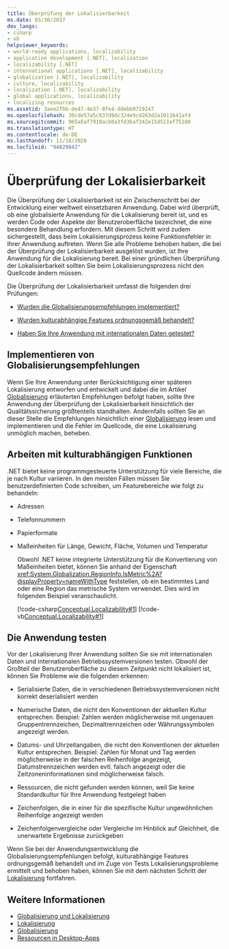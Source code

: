 ```yaml
---
title: Überprüfung der Lokalisierbarkeit
ms.date: 03/30/2017
dev_langs:
- csharp
- vb
helpviewer_keywords:
- world-ready applications, localizability
- application development [.NET], localization
- localizability [.NET]
- international applications [.NET], localizability
- globalization [.NET], localizability
- culture, localizability
- localization [.NET], localizability
- global applications, localizability
- localizing resources
ms.assetid: 3aee2fbb-de47-4e37-8fe4-ddebb9719247
ms.openlocfilehash: 30cde57a5c837d9dc324e9cd263d2a1011641af4
ms.sourcegitcommit: 965a5af7918acb0a3fd3baf342e15d511ef75188
ms.translationtype: HT
ms.contentlocale: de-DE
ms.lasthandoff: 11/18/2020
ms.locfileid: "94829842"
---
```

# <a name="localizability-review"></a>Überprüfung der Lokalisierbarkeit

Die Überprüfung der Lokalisierbarkeit ist ein Zwischenschritt bei der Entwicklung einer weltweit einsetzbaren Anwendung. Dabei wird überprüft, ob eine globalisierte Anwendung für die Lokalisierung bereit ist, und es werden Code oder Aspekte der Benutzeroberfläche bezeichnet, die eine besondere Behandlung erfordern. Mit diesem Schritt wird zudem sichergestellt, dass beim Lokalisierungsprozess keine Funktionsfehler in Ihrer Anwendung auftreten. Wenn Sie alle Probleme behoben haben, die bei der Überprüfung der Lokalisierbarkeit ausgelöst wurden, ist Ihre Anwendung für die Lokalisierung bereit. Bei einer gründlichen Überprüfung der Lokalisierbarkeit sollten Sie beim Lokalisierungsprozess nicht den Quellcode ändern müssen.

Die Überprüfung der Lokalisierbarkeit umfasst die folgenden drei Prüfungen:

- [Wurden die Globalisierungsempfehlungen implementiert?](#global)

- [Wurden kulturabhängige Features ordnungsgemäß behandelt?](#culture)

- [Haben Sie Ihre Anwendung mit internationalen Daten getestet?](#test)

<a name="global"></a>
## <a name="implement-globalization-recommendations"></a>Implementieren von Globalisierungsempfehlungen

Wenn Sie Ihre Anwendung unter Berücksichtigung einer späteren Lokalisierung entworfen und entwickelt und dabei die im Artikel [Globalisierung](globalization.md) erläuterten Empfehlungen befolgt haben, sollte Ihre Anwendung der Überprüfung der Lokalisierbarkeit hinsichtlich der Qualitätssicherung größtenteils standhalten. Andernfalls sollten Sie an dieser Stelle die Empfehlungen hinsichtlich einer [Globalisierung](globalization.md) lesen und implementieren und die Fehler im Quellcode, die eine Lokalisierung unmöglich machen, beheben.

<a name="culture"></a>
## <a name="handle-culture-sensitive-features"></a>Arbeiten mit kulturabhängigen Funktionen

.NET bietet keine programmgesteuerte Unterstützung für viele Bereiche, die je nach Kultur variieren. In den meisten Fällen müssen Sie benutzerdefinierten Code schreiben, um Featurebereiche wie folgt zu behandeln:

- Adressen

- Telefonnummern

- Papierformate

- Maßeinheiten für Länge, Gewicht, Fläche, Volumen und Temperatur

   Obwohl .NET keine integrierte Unterstützung für die Konvertierung von Maßeinheiten bietet, können Sie anhand der Eigenschaft <xref:System.Globalization.RegionInfo.IsMetric%2A?displayProperty=nameWithType> feststellen, ob ein bestimmtes Land oder eine Region das metrische System verwendet. Dies wird im folgenden Beispiel veranschaulicht.

   [!code-csharp[Conceptual.Localizability#1](../../../samples/snippets/csharp/VS_Snippets_CLR/conceptual.localizability/cs/ismetric1.cs#1)]
   [!code-vb[Conceptual.Localizability#1](../../../samples/snippets/visualbasic/VS_Snippets_CLR/conceptual.localizability/vb/ismetric1.vb#1)]

<a name="test"></a>
## <a name="test-your-application"></a>Die Anwendung testen

Vor der Lokalisierung Ihrer Anwendung sollten Sie sie mit internationalen Daten und internationalen Betriebssystemversionen testen. Obwohl der Großteil der Benutzeroberfläche zu diesem Zeitpunkt nicht lokalisiert ist, können Sie Probleme wie die folgenden erkennen:

- Serialisierte Daten, die in verschiedenen Betriebssystemversionen nicht korrekt deserialisiert werden

- Numerische Daten, die nicht den Konventionen der aktuellen Kultur entsprechen. Beispiel: Zahlen werden möglicherweise mit ungenauen Gruppentrennzeichen, Dezimaltrennzeichen oder Währungssymbolen angezeigt werden.

- Datums- und Uhrzeitangaben, die nicht den Konventionen der aktuellen Kultur entsprechen. Beispiel: Zahlen für Monat und Tag werden möglicherweise in der falschen Reihenfolge angezeigt, Datumstrennzeichen werden evtl. falsch angezeigt oder die Zeitzoneninformationen sind möglicherweise falsch.

- Ressourcen, die nicht gefunden werden können, weil Sie keine Standardkultur für Ihre Anwendung festgelegt haben

- Zeichenfolgen, die in einer für die spezifische Kultur ungewöhnlichen Reihenfolge angezeigt werden

- Zeichenfolgenvergleiche oder Vergleiche im Hinblick auf Gleichheit, die unerwartete Ergebnisse zurückgeben

Wenn Sie bei der Anwendungsentwicklung die Globalisierungsempfehlungen befolgt, kulturabhängige Features ordnungsgemäß behandelt und im Zuge von Tests Lokalisierungsprobleme ermittelt und behoben haben, können Sie mit dem nächsten Schritt der [Lokalisierung](localization.md) fortfahren.

## <a name="see-also"></a>Weitere Informationen

- [Globalisierung und Lokalisierung](index.md)
- [Lokalisierung](localization.md)
- [Globalisierung](globalization.md)
- [Ressourcen in Desktop-Apps](../../framework/resources/index.md)
